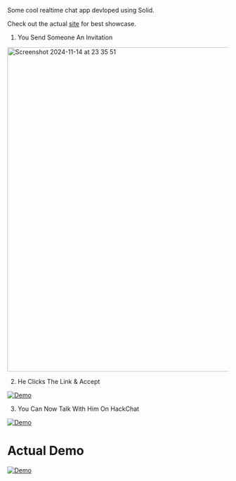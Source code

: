 Some cool realtime chat app devloped using Solid.

Check out the actual [site](https://hackchat-five.vercel.app/) for best showcase.

1. You Send Someone An Invitation

<img width="738" alt="Screenshot 2024-11-14 at 23 35 51" src="https://github.com/user-attachments/assets/946c8b21-ed30-4b9a-8b69-7ba680eaa771">

2. He Clicks The Link & Accept

[![Demo](https://github.com/user-attachments/assets/c6a702fa-6ce9-48d1-bd9e-7935b31c58e8)](https://github.com/user-attachments/assets/4f0a1be7-7fa7-412b-b404-a258e5222ab4)

3. You Can Now Talk With Him On HackChat

[![Demo](https://github.com/user-attachments/assets/c6a702fa-6ce9-48d1-bd9e-7935b31c58e8)](https://github.com/user-attachments/assets/d7338fb5-7627-4cf4-9f28-4770f97f6834)

# Actual Demo

[![Demo](https://github.com/user-attachments/assets/dd1f2d16-eee2-4332-be07-c0a3c4c419e6)](https://github.com/user-attachments/assets/38731240-b757-4d97-9c62-c2afbb516bcd)
